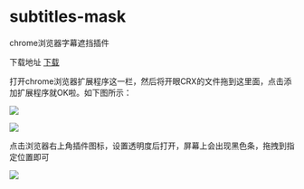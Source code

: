 # subtitles-mask

chrome浏览器字幕遮挡插件

下载地址
 [下载](https://raw.githubusercontent.com/linksgo2011/subtitles-mask/master/subtitles-mask.crx)


打开chrome浏览器扩展程序这一栏，然后将开眼CRX的文件拖到这里面，点击添加扩展程序就OK啦。如下图所示：

![](http://www.cnplugins.com/cdn/160814/1-160Q4114025124.png)


![](http://www.cnplugins.com/cdn/160814/1-160Q411412Y47.png)


点击浏览器右上角插件图标，设置透明度后打开，屏幕上会出现黑色条，拖拽到指定位置即可

![](http://image.prntscr.com/image/c990a319cbc44875beb02bcfe0000cc0.png)

